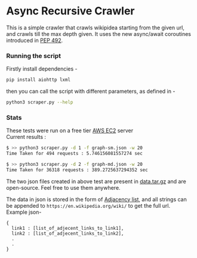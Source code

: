 # Async Recursive Crawler

This is a simple crawler that crawls wikipidea starting from the given url, and crawls till the max depth given. It uses the new async/await coroutines introduced in [PEP 492](https://www.python.org/dev/peps/pep-0492/). 

### Running the script

Firstly install dependencies - 
```zsh
pip install aiohttp lxml
```
then you can call the script with different parameters, as defined in -
```zsh
python3 scraper.py --help
```

### Stats
These tests were run on a free tier [AWS EC2](https://aws.amazon.com/ec2/) server
<br>Current results :
```zsh
$ >> python3 scraper.py -d 1 -f graph-sm.json -w 20
Time Taken for 494 requests : 5.746156081557274 sec

$ >> python3 scraper.py -d 2 -f graph-md.json -w 20    
Time Taken for 36318 requests : 389.2725637294352 sec
```
The two json files created in above test are present in [data.tar.gz](https://github.com/Arsh23/async-crawler/blob/master/data.tar.gz) and are open-source. Feel free to use them anywhere.

The data in json is stored in the form of [Adjacency list](https://en.wikipedia.org/wiki/Adjacency_list), and all strings can be appended to `https://en.wikipedia.org/wiki/` to get the full url.
<br>Example json- 
```
{
  link1 : [list_of_adjecent_links_to_link1],
  link2 : [list_of_adjecent_links_to_link2],
  .
  .
}
```
